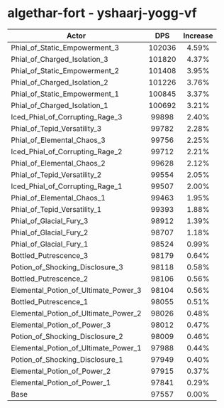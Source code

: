 # algethar-fort - yshaarj-yogg-vf
| Actor | DPS | Increase |
|---|:---:|:---:|
|Phial_of_Static_Empowerment_3|102036|4.59%|
|Phial_of_Charged_Isolation_3|101820|4.37%|
|Phial_of_Static_Empowerment_2|101408|3.95%|
|Phial_of_Charged_Isolation_2|101226|3.76%|
|Phial_of_Static_Empowerment_1|100845|3.37%|
|Phial_of_Charged_Isolation_1|100692|3.21%|
|Iced_Phial_of_Corrupting_Rage_3|99898|2.40%|
|Phial_of_Tepid_Versatility_3|99782|2.28%|
|Phial_of_Elemental_Chaos_3|99756|2.25%|
|Iced_Phial_of_Corrupting_Rage_2|99712|2.21%|
|Phial_of_Elemental_Chaos_2|99628|2.12%|
|Phial_of_Tepid_Versatility_2|99554|2.05%|
|Iced_Phial_of_Corrupting_Rage_1|99507|2.00%|
|Phial_of_Elemental_Chaos_1|99463|1.95%|
|Phial_of_Tepid_Versatility_1|99393|1.88%|
|Phial_of_Glacial_Fury_3|98912|1.39%|
|Phial_of_Glacial_Fury_2|98707|1.18%|
|Phial_of_Glacial_Fury_1|98524|0.99%|
|Bottled_Putrescence_3|98179|0.64%|
|Potion_of_Shocking_Disclosure_3|98118|0.58%|
|Bottled_Putrescence_2|98106|0.56%|
|Elemental_Potion_of_Ultimate_Power_3|98104|0.56%|
|Bottled_Putrescence_1|98055|0.51%|
|Elemental_Potion_of_Ultimate_Power_2|98026|0.48%|
|Elemental_Potion_of_Power_3|98012|0.47%|
|Potion_of_Shocking_Disclosure_2|98009|0.46%|
|Elemental_Potion_of_Ultimate_Power_1|97988|0.44%|
|Potion_of_Shocking_Disclosure_1|97949|0.40%|
|Elemental_Potion_of_Power_2|97915|0.37%|
|Elemental_Potion_of_Power_1|97841|0.29%|
|Base|97557|0.00%|
